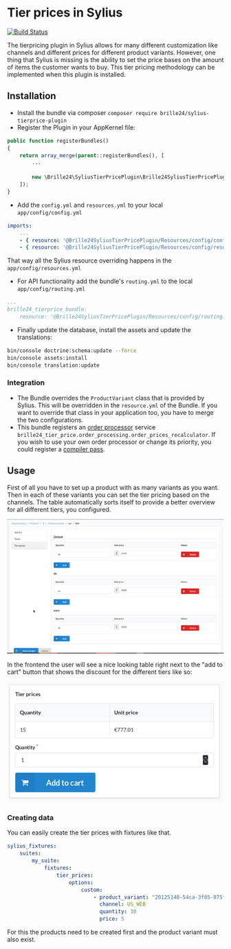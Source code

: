 # Tier prices in Sylius
[![Build Status](https://travis-ci.org/Brille24/SyliusTierpricePlugin.svg?branch=master)](https://travis-ci.org/Brille24/SyliusTierpricePlugin)

The tierpricing plugin in Sylius allows for many different customization like channels and different prices for different product variants. However, one thing that Sylius is missing is the ability to set the price bases on the amount of items the customer wants to buy. This tier pricing methodology can be implemented when this plugin is installed.

## Installation
* Install the bundle via composer `composer require brille24/sylius-tierprice-plugin`
* Register the Plugin in your AppKernel file:
```php
public function registerBundles()
{
    return array_merge(parent::registerBundles(), [
        ...

        new \Brille24\SyliusTierPricePlugin\Brille24SyliusTierPricePlugin(),
    ]);
}
```

* Add the `config.yml` and `resources.yml` to your local `app/config/config.yml`
```yml
imports:
    ...
    - { resource: '@Brille24SyliusTierPricePlugin/Resources/config/config.yml'}
    - { resource: '@Brille24SyliusTierPricePlugin/Resources/config/resources.yml'}
```

That way all the Sylius resource overriding happens in the `app/config/resources.yml`

* For API functionality add the bundle's `routing.yml` to the local `app/config/routing.yml`
```yml
...
brille24_tierprice_bundle:
    resource: '@Brille24SyliusTierPricePlugin/Resources/config/routing.yml'
```

* Finally update the database, install the assets and update the translations:
```sh
bin/console doctrine:schema:update --force
bin/console assets:install
bin/console translation:update
```

### Integration
* The Bundle overrides the `ProductVariant` class that is provided by Sylius. This will be overridden in the `resource.yml` of the Bundle. If you want to override that class in your application too, you have to merge the two configurations.
* This bundle registers an [order processor](https://docs.sylius.com/en/1.2/components_and_bundles/components/Order/processors.html) service `brille24_tier_price.order_processing.order_prices_recalculator`. If you wish to use your own order processor or change its priority, you could register a [compiler pass](https://symfony.com/doc/current/service_container/compiler_passes.html).

## Usage
First of all you have to set up a product with as many variants as you want. Then in each of these variants you can set the tier pricing based on the channels.
The table automatically sorts itself to provide a better overview for all different tiers, you configured.

<img src="images/Backend.png" />

In the frontend the user will see a nice looking table right next to the "add to cart" button that shows the discount for the different tiers like so:

<img src="images/Front-End.png" />

### Creating data
You can easily create the tier prices with fixtures like that.
```yaml
sylius_fixtures:
    suites:
        my_suite:
            fixtures:
                tier_prices:
                    options:
                        custom:
                            - product_variant: "20125148-54ca-3f05-875f-5524f95aa85b"
                              channel: US_WEB
                              quantity: 10
                              price: 5
```
For this the products need to be created first and the product variant must also exist.
